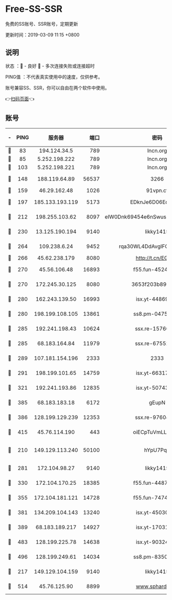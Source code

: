 # Free-SS-SSR

免费的SS账号、SSR账号，定期更新

更新时间：2019-03-09 11:15 +0800

## 说明

状态     ：🙂 - 良好 🙁 - 多次连接失败或连接超时

PING值   ：不代表真实使用中的速度，仅供参考。

账号兼容SS、SSR，你可以自由在两个软件中使用。

👉[扫码页面](https://liesauer.github.io/Free-SS-SSR/)👈

## 账号

|-|PING|服务器|端口|密码|加密方式|区域|
|:----:|:----:|:-----:|-----:|:----:|:----:|:----:|
|🙂|83|194.124.34.5|789|lncn.org|rc4|JP|
|🙂|85|5.252.198.222|789|lncn.org|rc4|JP|
|🙂|103|5.252.198.221|789|lncn.org|rc4|JP|
|🙂|148|188.119.64.89|56537|3266|aes-256-cfb|RU|
|🙂|159|46.29.162.48|1026|91vpn.cf|rc4-md5|RU|
|🙂|197|185.133.193.119|5173|EDknJe6D06EoWDaw|aes-256-cfb|US|
|🙂|212|198.255.103.62|8097|eIW0Dnk69454e6nSwuspv9DmS201tQ0D|aes-256-cfb|US|
|🙂|230|13.125.190.194|9140|likky1415|aes-256-cfb|KR|
|🙂|264|109.238.6.24|9452|rqa30WL4DdAvgIFG6Fs3znzTa|aes-256-cfb|FR|
|🙂|266|45.62.238.179|8080|http://t.cn/EGJIyrl|rc4-md5|CA|
|🙂|270|45.56.106.48|16893|f55.fun-45246716|aes-256-cfb|US|
|🙂|270|172.245.30.125|8080|3653f203b896678d|chacha20-ietf|US|
|🙂|280|162.243.139.50|16993|isx.yt-44869527|aes-256-cfb|US|
|🙂|280|198.199.108.105|13861|ss8.pm-04751164|aes-256-cfb|US|
|🙂|285|192.241.198.43|10624|ssx.re-15760725|aes-256-cfb|US|
|🙂|285|68.183.164.84|11979|ssx.re-67552662|aes-256-cfb|US|
|🙂|289|107.181.154.196|2333|2333|aes-256-cfb|US|
|🙂|291|198.199.101.65|14759|isx.yt-66317358|aes-256-cfb|US|
|🙂|321|192.241.193.86|12835|isx.yt-50743276|aes-256-cfb|US|
|🙂|385|68.183.183.18|6172|gEupN|aes-256-cfb|SG|
|🙂|386|128.199.129.239|12353|ssx.re-97604958|aes-256-cfb|SG|
|🙂|415|45.76.114.190|443|oiECpTuVmLLxk4Ts|aes-256-cfb|AU|
|🙂|210|149.129.113.240|50100|hYpU7PqP|chacha20-ietf-poly1305|CN|
|🙂|281|172.104.98.27|9140|likky1415|aes-256-cfb|JP|
|🙂|330|172.104.170.25|18385|f55.fun-44871721|aes-256-cfb|SG|
|🙂|355|172.104.181.121|14728|f55.fun-74741421|aes-256-cfb|SG|
|🙂|381|134.209.104.143|13240|isx.yt-45030016|aes-256-cfb|SG|
|🙂|389|68.183.189.217|14927|isx.yt-17031922|aes-256-cfb|SG|
|🙂|483|128.199.225.78|14638|isx.yt-90324058|aes-256-cfb|SG|
|🙂|496|128.199.249.61|14034|ss8.pm-83503872|aes-256-cfb|SG|
|🙁|217|149.129.104.159|9140|likky1415|aes-256-cfb|HK|
|🙁|514|45.76.125.90|8899|www.sphard.com|aes-256-cfb|AU|
